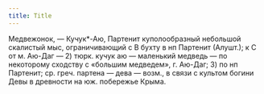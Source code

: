 ```yaml
---
title: Title
---
```


Медвежонок, — Кучук*-Аю, Партенит куполообразный небольшой скалистый мыс,
ограничивающий с В бухту в нп Партенит (Алушт.); к С от м. Аю-Даг — 2) тюрк.
кучук аю — маленький медведь — по некоторому сходству с «большим медведем», г.
Аю-Даг; 3) по нп Партенит; ср. греч. партена — дева — возм., в связи с культом
богини Девы в древности на юж. побережье Крыма.
